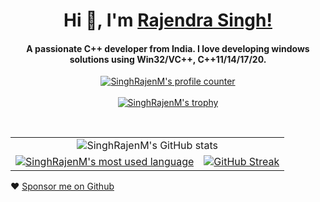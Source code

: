 <p>
    <h1 align="center">Hi 👋, I'm <a href="https://singhrajenm.github.io">Rajendra Singh!</a></h1>
    <h4 align="center"> A passionate C++ developer from India. I love developing windows solutions using Win32/VC++, C++11/14/17/20. </h4>
</p>


<p align="center">
    <a href="https://github.com/SinghRajenM">
        <img src="https://komarev.com/ghpvc/?username=SinghRajenM&label=Profile%20views&color=0e75b6&style=flat" alt="SinghRajenM's profile counter" />
    </a>
    <br />
    <br />
    <a href="https://github.com/SinghRajenM">
        <img src="https://github-profile-trophy.vercel.app/?username=SinghRajenM&margin-w=10&column=-1" alt="SinghRajenM's trophy" />
    </a>
</p>

<br />


<table align="center" border="0">
    <tr align="center">
        <td rowspan="2" colspan="2>
            <a href="https://github.com/SinghRajenM">
                <img align="center" src="https://github-readme-stats.vercel.app/api?username=SinghRajenM&rank_icon=github&show_icons=true&count_private=true&show=reviews,discussions_started,discussions_answered" alt="SinghRajenM's GitHub stats" />
            </a>
        </td>
    </tr>
    <tr></tr>
    <tr align="center">
        <td>
            <a href="https://github.com/SinghRajenM">
                <img align="center" src="https://github-readme-stats.vercel.app/api/top-langs?username=SinghRajenM&show_icons=true&layout=compact" alt="SinghRajenM's most used language" />
            </a>
        </td>
        <td>
            <a href="https://github.com/SinghRajenM">
                <img src="https://github-readme-streak-stats.herokuapp.com?user=SinghRajenM&card_width=400" alt="GitHub Streak" />
            </a>
        </td>
    </tr>
</table>

:heart: [Sponsor me on Github](https://github.com/sponsors/SinghRajenM)
